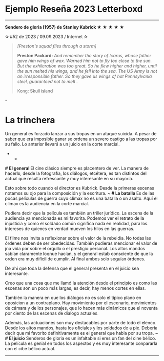# Ejemplo Reseña 2023 Letterboxd
---

<strong>Sendero de gloria (1957) de Stanley Kubrick </strong>
★ ★ ★ ★ ★

✰ #52 de 2023 / 09.09.2023 / Internet ✰<blockquote><i>[Preston's squad flies through a storm]</i>

<b>Preston Packard:</b><i> And remember the story of Icarus, whose father gave him wings of wax. Warned him not to fly too close to the sun. But the exhilaration was too great. So he flew higher and higher, until the sun melted his wings, and he fell into the sea. The US Army is not an irresponsible father. So they gave us wings of hot Pennsylvania steel, guaranteed not to melt .</i>


Kong: Skull island</blockquote><b>-

# La trinchera </b>
Un general es forzado lanzar a sus tropas en un ataque suicida. A pesar de saber que era imposible ganar se ordena un severo castigo a las tropas por su fallo. Lo anterior llevará a un juicio en la corte marcial. 
- -
<b># El general </b>
El cine clásico siempre es placentero de ver. La manera de hacerlo, desde la fotografía, los diálogos, etcétera, es tan distintos del actual que resulta refrescante y muy interesante en su mayoría. 

Esto sobre todo cuando el director es Kubrick. Desde la primeras escenas notamos su ojo para la composición y la escritura.
~
<b># La batalla
</b>Es de las pocas películas de guerra cuyo clímax no es una batalla o un asalto. Aquí el climax es la audiencia en la corte marcial. 

Pudiera decir que la película es también un triller jurídico. La escena de la audiencia ya mencionada es mi favorita. Podemos ver el retrato de la injusticia y como el soldado común significa nada en realidad, para los intereses de quienes en verdad mueven los hilos en las guerras. 

El filme nos invita a reflexionar sobre el valor de la rebeldía. No todas las órdenes deben de ser obedecidas. También pudieras mencionar el valor de jna vida por sobre el orgullo o el prestigio personal. Los altos mandos sabían claramente loqnue hacían, y el general estab consciente de que la orden era muy difícil de cumplir. Al final ambos solo seguían órdenes.

De ahí que toda la defensa que el general presenta en el juicio sea interesante. 

Creo que una cosa que me llamó la atención desde el principio es como las escenas son un poco más largas, es decir, hay menos cortes en ellas. 

También la manera en que los diálogos no es solo el típico plano en oposicion a un contraplano. Hay movimiento por el escenario, movimientos de cámara y de los personajes, que lo hacen más dinámicos que el noventa por ciento de las escenas de dialogo actuales. 

Además, las actuaciones son muy destacables por parte de todo el elenco. Desde los altos mandos, hasta los oficiales y los soldados de a pie. Debería decir que mi favorito definitivamente es el general que habla por su tropa. 
~
<b># El juicio</b>
Senderos de gloria es un infaltable si eres un fan del cine bélico. La película es genial en todos los aspectos y es muy interesante conpararla con el cibe bélico actual.
- - -
